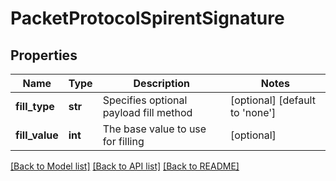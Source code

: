 # PacketProtocolSpirentSignature

## Properties
Name | Type | Description | Notes
------------ | ------------- | ------------- | -------------
**fill_type** | **str** | Specifies optional payload fill method | [optional] [default to 'none']
**fill_value** | **int** | The base value to use for filling | [optional] 

[[Back to Model list]](../README.md#documentation-for-models) [[Back to API list]](../README.md#documentation-for-api-endpoints) [[Back to README]](../README.md)


